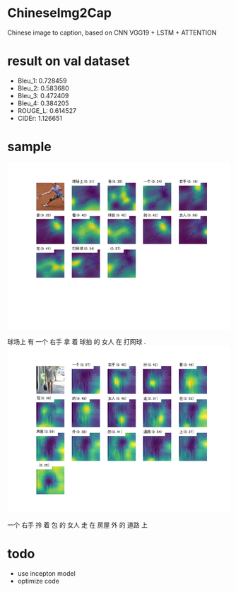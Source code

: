 # ChineseImg2Cap
Chinese image to caption, based on CNN VGG19 + LSTM + ATTENTION 

# result on val dataset
* Bleu_1: 0.728459
* Bleu_2: 0.583680
* Bleu_3: 0.472409
* Bleu_4: 0.384205
* ROUGE_L: 0.614527
* CIDEr: 1.126651

# sample

![](/Figure_1.png "test")

  球场上 有 一个 右手 拿 着 球拍 的 女人 在 打网球 .
![](/Figur2_1.png "test")

 一个 右手 拎 着 包 的 女人 走 在 房屋 外 的 道路 上 

# todo
* use incepton model
* optimize code
